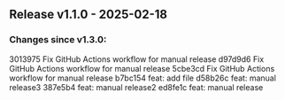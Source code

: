 ## Release v1.1.0 - 2025-02-18
### Changes since v1.3.0:
3013975 Fix GitHub Actions workflow for manual release
d97d9d6 Fix GitHub Actions workflow for manual release
5cbe3cd Fix GitHub Actions workflow for manual release
b7bc154 feat: add file
d58b26c feat: manual release3
387e5b4 feat: manual release2
ed8fe1c feat: manual release
